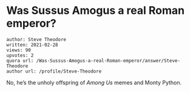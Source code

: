 # Was Sussus Amogus a real Roman emperor?

	author: Steve Theodore
	written: 2021-02-28
	views: 90
	upvotes: 2
	quora url: /Was-Sussus-Amogus-a-real-Roman-emperor/answer/Steve-Theodore
	author url: /profile/Steve-Theodore


No, he’s the unholy offspring of _Among Us_  memes and Monty Python.

